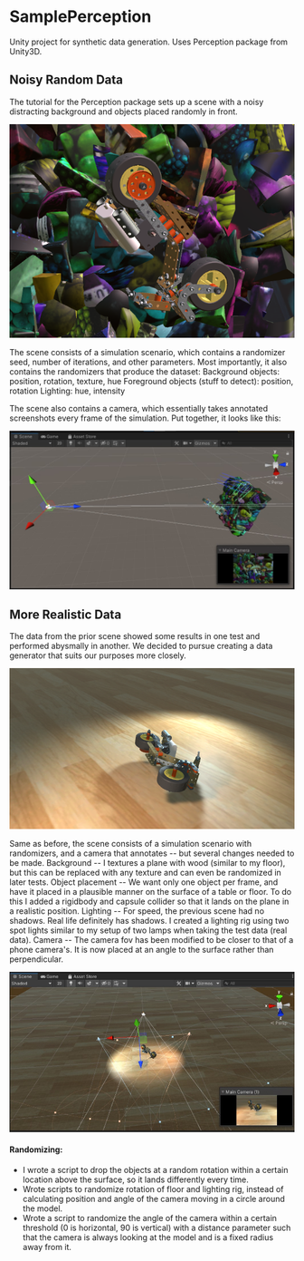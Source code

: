# SamplePerception
 Unity project for synthetic data generation. Uses Perception package from Unity3D.
 
 ## Noisy Random Data
 The tutorial for the Perception package sets up a scene with a noisy distracting background and objects placed randomly in front. 
 
 ![noisy data](https://github.com/exiaohuaz/SamplePerception/blob/main/Images/rgb_30.png?raw=true)
 
 The scene consists of a simulation scenario, which contains a randomizer seed, number of iterations, and other parameters. Most importantly, it also contains the randomizers that produce the dataset:
 Background objects: position, rotation, texture, hue
 Foreground objects (stuff to detect): position, rotation
 Lighting: hue, intensity
 
 The scene also contains a camera, which essentially takes annotated screenshots every frame of the simulation. 
 Put together, it looks like this:
 
 ![noisy scene](https://github.com/exiaohuaz/SamplePerception/blob/main/Images/Screenshot%202021-07-28%20233932.jpg?raw=true)
 
 
 ## More Realistic Data
 The data from the prior scene showed some results in one test and performed abysmally in another. We decided to pursue creating a data generator that suits our purposes more closely. 
 
 ![realistic data](https://github.com/exiaohuaz/SamplePerception/blob/main/Images/rgb_481.png?raw=true)
 
 Same as before, the scene consists of a simulation scenario with randomizers, and a camera that annotates -- but several changes needed to be made.
 Background -- I textures a plane with wood (similar to my floor), but this can be replaced with any texture and can even be randomized in later tests.
 Object placement -- We want only one object per frame, and have it placed in a plausible manner on the surface of a table or floor. To do this I added a rigidbody and capsule collider so that it lands on the plane in a realistic position.
 Lighting -- For speed, the previous scene had no shadows. Real life definitely has shadows. I created a lighting rig using two spot lights similar to my setup of two lamps when taking the test data (real data). 
 Camera -- The camera fov has been modified to be closer to that of a phone camera's. It is now placed at an angle to the surface rather than perpendicular.
 
 ![realistic scene](https://github.com/exiaohuaz/SamplePerception/blob/main/Images/Screenshot%202021-07-28%20235616.jpg?raw=true)
 
 #### Randomizing:
 - I wrote a script to drop the objects at a random rotation within a certain location above the surface, so it lands differently every time.
 - Wrote scripts to randomize rotation of floor and lighting rig, instead of calculating position and angle of the camera moving in a circle around the model.
 - Wrote a script to randomize the angle of the camera within a certain threshold (0 is horizontal, 90 is vertical) with a distance parameter such that the camera is always looking at the model and is a fixed radius away from it.




